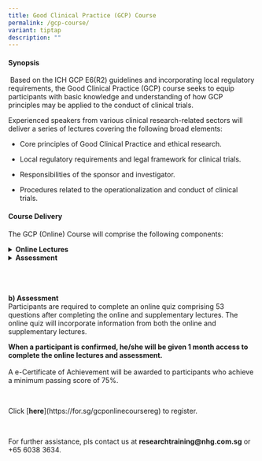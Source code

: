 ```yaml
---
title: Good Clinical Practice (GCP) Course
permalink: /gcp-course/
variant: tiptap
description: ""
---
```

<h4><strong>Synopsis</strong></h4>
<p>&nbsp;Based on the ICH GCP E6(R2) guidelines and incorporating local regulatory
requirements, the Good Clinical Practice (GCP) course seeks to equip participants
with basic knowledge and understanding of how GCP principles may be applied
to the conduct of clinical trials.</p>
<p>Experienced speakers from various clinical research-related sectors will
deliver a series of lectures covering the following broad elements:</p>
<ul data-tight="true" class="tight">
<li>
<p>Core principles of Good Clinical Practice and ethical research.&nbsp;</p>
</li>
<li>
<p>Local regulatory requirements and legal framework for clinical trials.</p>
</li>
<li>
<p>Responsibilities of the sponsor and investigator.</p>
</li>
<li>
<p>Procedures related to the operationalization and conduct of clinical trials.</p>
</li>
</ul>
<p></p>
<h4><strong>Course Delivery</strong></h4>
<p>The GCP (Online) Course will comprise the following components:</p>
<div data-type="detailGroup" class="isomer-accordion isomer-accordion-white">
<details class="isomer-details">
<summary><strong>Online Lectures</strong>
</summary>
<div data-type="detailsContent" class="isomer-details-content">
<ul data-tight="true" class="tight">
<li>
<p>There are 15 online lectures which will cover the fundamental topics in
Good Clinical Practice and are narrated by subject matter experts.</p>
</li>
</ul>
<p></p>
</div>
</details>
<details class="isomer-details">
<summary><strong>Assessment</strong>
</summary>
<div data-type="detailsContent" class="isomer-details-content">
<ul data-tight="true" class="tight">
<li>
<p>Participants are required to complete an online quiz comprising 53 questions
after completing the online and supplementary lectures.</p>
</li>
<li>
<p>The online quiz will incorporate information from both the online and
supplementary lectures.</p>
</li>
<li>
<p><strong>When a participant is confirmed, he/she will be given 1 month access to complete the online lectures and assessment.</strong>
</p>
</li>
<li>
<p>An E-Certificate of Achievement will be awarded to participants who achieve
a minimum passing score of 75%.</p>
<p></p>
</li>
</ul>
</div>
</details>
</div>
<p>
<br>
<br>
<br><strong>b) Assessment</strong>
<br>Participants are required to complete an online quiz comprising 53 questions
after completing the online and supplementary lectures. The online quiz
will incorporate information from both the online and supplementary lectures.&nbsp;&nbsp;</p>
<p><strong>When a participant is confirmed, he/she will be given 1 month access to complete the online lectures and assessment.</strong>
<br>
<br>A e-Certificate of Achievement will be awarded to participants who achieve
a minimum passing score of 75%.</p>
<p>&nbsp;</p>
<p>Click&nbsp;[<strong>here</strong>](<a rel="noopener noreferrer nofollow" target="_blank">https://for.sg/gcponlinecoursereg</a>)
to register.</p>
<p>&nbsp;</p>
<p>For further assistance, pls contact us at&nbsp;<strong><a rel="noopener noreferrer nofollow" target="_blank">researchtraining@nhg.com.sg</a></strong>&nbsp;or
+65 6038 3634.</p>